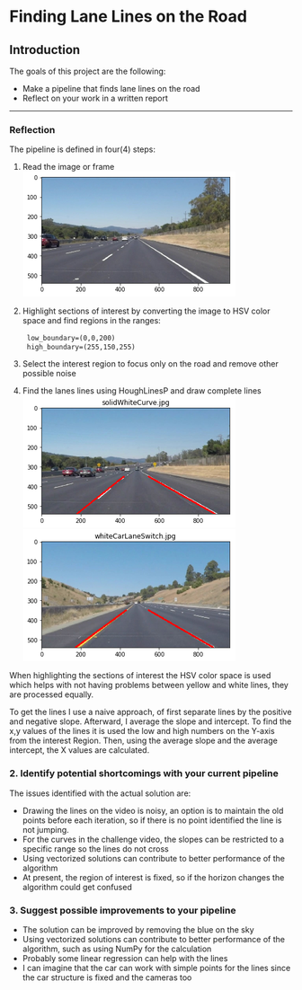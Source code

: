 # **Finding Lane Lines on the Road** 

## Introduction

The goals of this project are the following:
* Make a pipeline that finds lane lines on the road
* Reflect on your work in a written report

[//]: # (Image References)

[image1]: ./examples/grayscale.jpg "Grayscale"

---

### Reflection
The pipeline is defined in four(4) steps:

1. Read the image or frame
![original](original.png)
2. Highlight sections of interest by converting the image to HSV color space and find regions in the ranges:
    
        low_boundary=(0,0,200)
        high_boundary=(255,150,255)
3. Select the interest region to focus only on the road and remove other possible noise
4. Find the lanes lines using HoughLinesP and draw complete lines 
![result1](solidLine.png)
![result1](solidYellowLine.png)

When highlighting the sections of interest the HSV color space is used which helps with not having problems between yellow and white lines, they are processed equally.

To get the lines I use a naive approach, of first separate lines by the positive and negative slope. Afterward, I average the slope and intercept. To find the x,y values of the lines it is used the low and high numbers on the Y-axis from the interest Region. Then, using the average slope and the average intercept, the X values are calculated.



### 2. Identify potential shortcomings with your current pipeline
The issues identified with the actual solution are:
- Drawing the lines on the video is noisy, an option is to maintain the old points before each iteration, so if there is no point identified the line is not jumping.
- For the curves in the challenge video, the slopes can be restricted to a specific range so the lines do not cross
- Using vectorized solutions can contribute to better performance of the algorithm
- At present, the region of interest is fixed, so if the horizon changes the algorithm could get confused

### 3. Suggest possible improvements to your pipeline
- The solution can be improved by removing the blue on the sky
- Using vectorized solutions can contribute to better performance of the algorithm, such as using NumPy for the calculation
- Probably some linear regression can help with the lines
- I can imagine that the car can work with simple points for the lines since the car structure is fixed and the cameras too
